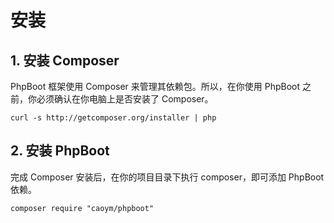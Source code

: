 # 安装

## 1. 安装 Composer

PhpBoot 框架使用 Composer 来管理其依赖包。所以，在你使用 PhpBoot 之前，你必须确认在你电脑上是否安装了 Composer。
```
curl -s http://getcomposer.org/installer | php
```
## 2. 安装 PhpBoot

完成 Composer 安装后，在你的项目目录下执行 composer，即可添加 PhpBoot 依赖。

```
composer require "caoym/phpboot"
```